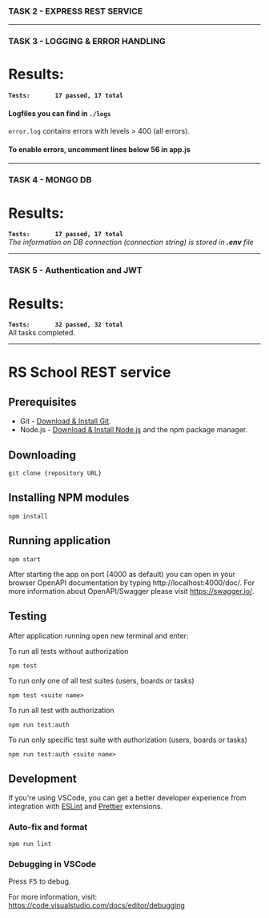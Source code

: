 ### TASK 2 - EXPRESS REST SERVICE
- - -
### TASK 3 - LOGGING & ERROR HANDLING
# Results:
__`Tests:       17 passed, 17 total`__<br>

#### Logfiles you can find in `./logs`<br>
`error.log` contains errors with levels > 400 (all errors).

#### To enable errors, uncomment lines below 56 in app.js
- - - 

### TASK 4 - MONGO DB
# Results:
__`Tests:       17 passed, 17 total`__<br>
_The information on DB connection (connection string) is stored in __.env__ file_
- - -

### TASK 5 - Authentication and JWT
# Results:
__`Tests:       32 passed, 32 total`__<br>
All tasks completed.

- - -
# RS School REST service

## Prerequisites

- Git - [Download & Install Git](https://git-scm.com/downloads).
- Node.js - [Download & Install Node.js](https://nodejs.org/en/download/) and the npm package manager.

## Downloading

```
git clone {repository URL}
```

## Installing NPM modules

```
npm install
```

## Running application

```
npm start
```

After starting the app on port (4000 as default) you can open
in your browser OpenAPI documentation by typing http://localhost:4000/doc/.
For more information about OpenAPI/Swagger please visit https://swagger.io/.

## Testing

After application running open new terminal and enter:

To run all tests without authorization

```
npm test
```

To run only one of all test suites (users, boards or tasks)

```
npm test <suite name>
```

To run all test with authorization

```
npm run test:auth
```

To run only specific test suite with authorization (users, boards or tasks)

```
npm run test:auth <suite name>
```

## Development

If you're using VSCode, you can get a better developer experience from integration with [ESLint](https://marketplace.visualstudio.com/items?itemName=dbaeumer.vscode-eslint) and [Prettier](https://marketplace.visualstudio.com/items?itemName=esbenp.prettier-vscode) extensions.

### Auto-fix and format

```
npm run lint
```

### Debugging in VSCode

Press <kbd>F5</kbd> to debug.

For more information, visit: https://code.visualstudio.com/docs/editor/debugging
